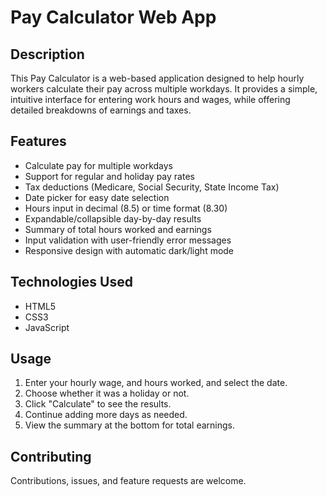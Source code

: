 # Pay Calculator Web App

## Description

This Pay Calculator is a web-based application designed to help hourly workers calculate their pay across multiple workdays. It provides a simple, intuitive interface for entering work hours and wages, while offering detailed breakdowns of earnings and taxes.

## Features

- Calculate pay for multiple workdays
- Support for regular and holiday pay rates
- Tax deductions (Medicare, Social Security, State Income Tax)
- Date picker for easy date selection
- Hours input in decimal (8.5) or time format (8.30)
- Expandable/collapsible day-by-day results
- Summary of total hours worked and earnings
- Input validation with user-friendly error messages
- Responsive design with automatic dark/light mode

## Technologies Used

- HTML5
- CSS3
- JavaScript

## Usage

1. Enter your hourly wage, and hours worked, and select the date.
2. Choose whether it was a holiday or not.
3. Click "Calculate" to see the results.
4. Continue adding more days as needed.
5. View the summary at the bottom for total earnings.

## Contributing

Contributions, issues, and feature requests are welcome.
